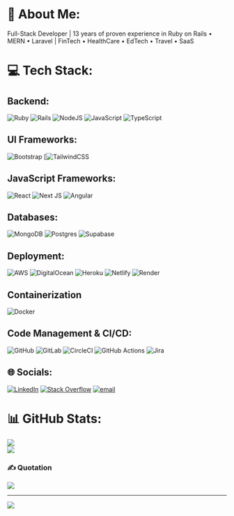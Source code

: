 # 💫 About Me:
Full-Stack Developer | 13 years of proven experience in Ruby on Rails • MERN • Laravel | FinTech • HealthCare • EdTech • Travel • SaaS

# 💻 Tech Stack:
## Backend:

![Ruby](https://img.shields.io/badge/ruby-%23CC342D.svg?style=for-the-badge&logo=ruby&logoColor=white) ![Rails](https://img.shields.io/badge/rails-%23CC0000.svg?style=for-the-badge&logo=ruby-on-rails&logoColor=white) ![NodeJS](https://img.shields.io/badge/node.js-6DA55F?style=for-the-badge&logo=node.js&logoColor=white) ![JavaScript](https://img.shields.io/badge/javascript-%23323330.svg?style=for-the-badge&logo=javascript&logoColor=%23F7DF1E) ![TypeScript](https://img.shields.io/badge/typescript-%23007ACC.svg?style=for-the-badge&logo=typescript&logoColor=white)

## UI Frameworks:
![Bootstrap](https://img.shields.io/badge/bootstrap-%238511FA.svg?style=for-the-badge&logo=bootstrap&logoColor=white) [![TailwindCSS](https://img.shields.io/badge/TailwindCSS-%230A0D31.svg?style=for-the-badge&logo=tailwindcss&logoColor=white)

## JavaScript Frameworks:
![React](https://img.shields.io/badge/react-%2320232a.svg?style=for-the-badge&logo=react&logoColor=%2361DAFB) ![Next JS](https://img.shields.io/badge/Next-black?style=for-the-badge&logo=next.js&logoColor=white) ![Angular](https://img.shields.io/badge/angular-%23DD0031.svg?style=for-the-badge&logo=angular&logoColor=white)

## Databases:
![MongoDB](https://img.shields.io/badge/MongoDB-%234ea94b.svg?style=for-the-badge&logo=mongodb&logoColor=white) ![Postgres](https://img.shields.io/badge/postgres-%23316192.svg?style=for-the-badge&logo=postgresql&logoColor=white) ![Supabase](https://img.shields.io/badge/Supabase-3ECF8E?style=for-the-badge&logo=supabase&logoColor=white)

## Deployment:
![AWS](https://img.shields.io/badge/AWS-%23FF9900.svg?style=for-the-badge&logo=amazon-aws&logoColor=white) ![DigitalOcean](https://img.shields.io/badge/DigitalOcean-%230167ff.svg?style=for-the-badge&logo=digitalOcean&logoColor=white) ![Heroku](https://img.shields.io/badge/heroku-%23430098.svg?style=for-the-badge&logo=heroku&logoColor=white) ![Netlify](https://img.shields.io/badge/netlify-%23000000.svg?style=for-the-badge&logo=netlify&logoColor=#00C7B7) ![Render](https://img.shields.io/badge/Render-%46E3B7.svg?style=for-the-badge&logo=render&logoColor=white) 

## Containerization
![Docker](https://img.shields.io/badge/docker-%230db7ed.svg?style=for-the-badge&logo=docker&logoColor=white)

## Code Management & CI/CD:
![GitHub](https://img.shields.io/badge/github-%23121011.svg?style=for-the-badge&logo=github&logoColor=white) ![GitLab](https://img.shields.io/badge/gitlab-%23181717.svg?style=for-the-badge&logo=gitlab&logoColor=white) ![CircleCI](https://img.shields.io/badge/circleci-%23161616.svg?style=for-the-badge&logo=circleci&logoColor=white) ![GitHub Actions](https://img.shields.io/badge/github%20actions-%232671E5.svg?style=for-the-badge&logo=githubactions&logoColor=white) ![Jira](https://img.shields.io/badge/jira-%230A0FFF.svg?style=for-the-badge&logo=jira&logoColor=white)

## 🌐 Socials:
[![LinkedIn](https://img.shields.io/badge/LinkedIn-%230077B5.svg?logo=linkedin&logoColor=white)](https://linkedin.com/in/fahadazeemtiksom) [![Stack Overflow](https://img.shields.io/badge/-Stackoverflow-FE7A16?logo=stack-overflow&logoColor=white)](https://stackoverflow.com/users/3222424) [![email](https://img.shields.io/badge/Email-D14836?logo=gmail&logoColor=white)](mailto:fahadazeem.dev@gmail.com) 

# 📊 GitHub Stats:
![](https://nirzak-streak-stats.vercel.app/?user=fahadazeem&theme=dark&hide_border=false)<br/>
![](https://github-readme-stats.vercel.app/api/top-langs/?username=fahadazeem&theme=dark&hide_border=false&include_all_commits=false&count_private=false&layout=compact)

### ✍️ Quotation
![](https://quotes-github-readme.vercel.app/api?type=horizontal&theme=radical)

---
[![](https://visitcount.itsvg.in/api?id=fahadazeem&icon=0&color=0)](https://visitcount.itsvg.in)
